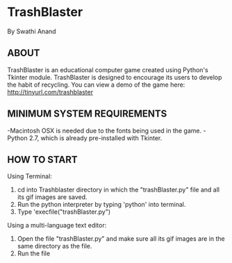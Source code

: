 TrashBlaster
============
By Swathi Anand


## ABOUT

TrashBlaster is an educational computer game created using Python's Tkinter module.
TrashBlaster is designed to encourage its users to develop the habit of recycling. 
You can view a demo of the game here: http://tinyurl.com/trashblaster 


## MINIMUM SYSTEM REQUIREMENTS

-Macintosh OSX is needed due to the fonts being used in the game.
-Python 2.7, which is already pre-installed with Tkinter.


## HOW TO START

Using Terminal:
1.  cd into Trashblaster directory in which the "trashBlaster.py" file and all its gif images are saved.
2.  Run the python interpreter by typing 'python' into terminal.
3.  Type 'execfile("trashBlaster.py")

Using a multi-language text editor:
1.  Open the file "trashBlaster.py" and make sure all its gif images are in the same directory as the file.
2.  Run the file


